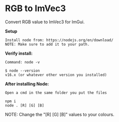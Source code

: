 # RGB to ImVec3
 Convert RGB value to ImVec3 for ImGui.

**Setup**
```
Install node from: https://nodejs.org/en/download/
NOTE: Make sure to add it to your path.
```

**Verify install:**
```
Command: node -v

$ node --version
v16.x (or whatever other version you installed)
```

**After installing Node:**
```
Open a cmd in the same folder you put the files

npm i
node . [R] [G] [B]
```

NOTE: Change the "[R] [G] [B]" values to your colours.
